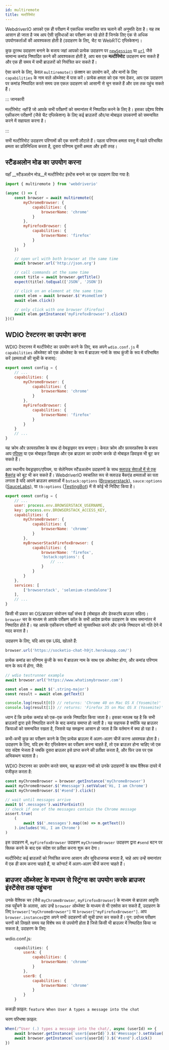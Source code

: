 ```yaml
---
id: multiremote
title: मल्टीरिमोट
---
```


WebdriverIO आपको एक ही परीक्षण में एकाधिक स्वचालित सत्र चलाने की अनुमति देता है। यह तब आसान हो जाता है जब आप ऐसी सुविधाओं का परीक्षण कर रहे होते हैं जिनके लिए एक से अधिक उपयोगकर्ताओं की आवश्यकता होती है (उदाहरण के लिए, चैट या WebRTC एप्लिकेशन)।

कुछ दूरस्थ उदाहरण बनाने के बजाय जहां आपको प्रत्येक उदाहरण पर [`newSession`](/docs/api/webdriver#newsession) या [`url`](/docs/api/browser/url) जैसे सामान्य कमांड निष्पादित करने की आवश्यकता होती है, आप बस एक **मल्टीरिमोट** उदाहरण बना सकते हैं और एक ही समय में सभी ब्राउज़रों को नियंत्रित कर सकते हैं।

ऐसा करने के लिए, केवल `multiremote()` फ़ंक्शन का उपयोग करें, और मानों के लिए `capabilities` के नाम वाले ऑब्जेक्ट में पास करें। प्रत्येक क्षमता को एक नाम देकर, आप एक उदाहरण पर कमांड निष्पादित करते समय उस एकल उदाहरण को आसानी से चुन सकते हैं और उस तक पहुंच सकते हैं।

::: जानकारी

मल्टीरेमोट _नहीं_ है जो आपके सभी परीक्षणों को समानांतर में निष्पादित करने के लिए है। इसका उद्देश्य विशेष एकीकरण परीक्षणों (जैसे चैट एप्लिकेशन) के लिए कई ब्राउज़रों और/या मोबाइल उपकरणों को समन्वयित करने में सहायता करना है।

:::

सभी मल्टीरिमोट उदाहरण परिणामों की एक सरणी लौटाते हैं। पहला परिणाम क्षमता वस्तु में पहले परिभाषित क्षमता का प्रतिनिधित्व करता है, दूसरा परिणाम दूसरी क्षमता और इसी तरह।

## स्टैंडअलोन मोड का उपयोग करना

यहाँ __स्टैंडअलोन मोड__में मल्टीरिमोट इंस्टेंस बनाने का एक उदाहरण दिया गया है:

```js
import { multiremote } from 'webdriverio'

(async () => {
    const browser = await multiremote({
        myChromeBrowser: {
            capabilities: {
                browserName: 'chrome'
            }
        },
        myFirefoxBrowser: {
            capabilities: {
                browserName: 'firefox'
            }
        }
    })

    // open url with both browser at the same time
    await browser.url('http://json.org')

    // call commands at the same time
    const title = await browser.getTitle()
    expect(title).toEqual(['JSON', 'JSON'])

    // click on an element at the same time
    const elem = await browser.$('#someElem')
    await elem.click()

    // only click with one browser (Firefox)
    await elem.getInstance('myFirefoxBrowser').click()
})()
```

## WDIO टेस्टरनर का उपयोग करना

WDIO टेस्टरनर में मल्टीरेमोट का उपयोग करने के लिए, बस अपने `wdio.conf.js` में `capabilities` ऑब्जेक्ट को एक ऑब्जेक्ट के रूप में ब्राउज़र नामों के साथ कुंजी के रूप में परिभाषित करें (क्षमताओं की सूची के बजाय):

```js
export const config = {
    // ...
    capabilities: {
        myChromeBrowser: {
            capabilities: {
                browserName: 'chrome'
            }
        },
        myFirefoxBrowser: {
            capabilities: {
                browserName: 'firefox'
            }
        }
    }
    // ...
}
```

यह क्रोम और फ़ायरफ़ॉक्स के साथ दो वेबड्राइवर सत्र बनाएगा। केवल क्रोम और फ़ायरफ़ॉक्स के बजाय आप [एपियम](http://appium.io) या एक मोबाइल डिवाइस और एक ब्राउज़र का उपयोग करके दो मोबाइल डिवाइस भी बूट कर सकते हैं।

आप स्थानीय वेबड्राइवर/एपियम, या सेलेनियम स्टैंडअलोन उदाहरणों के साथ [क्लाउड सेवाओं में से एक बैकएंड](https://webdriver.io/docs/cloudservices.html) को बूट भी कर सकते हैं। WebdriverIO स्वचालित रूप से क्लाउड बैकएंड क्षमताओं का पता लगाता है यदि आपने ब्राउज़र क्षमताओं में `bstack:options` ([Browserstack](https://webdriver.io/docs/browserstack-service.html)), `sauce:options` ([SauceLabs](https://webdriver.io/docs/sauce-service.html)), या `tb:options` ([TestingBot](https://webdriver.io/docs/testingbot-service.html)) में से कोई भी निर्दिष्ट किया है।

```js
export const config = {
    // ...
    user: process.env.BROWSERSTACK_USERNAME,
    key: process.env.BROWSERSTACK_ACCESS_KEY,
    capabilities: {
        myChromeBrowser: {
            capabilities: {
                browserName: 'chrome'
            }
        },
        myBrowserStackFirefoxBrowser: {
            capabilities: {
                browserName: 'firefox',
                'bstack:options': {
                    // ...
                }
            }
        }
    },
    services: [
        ['browserstack', 'selenium-standalone']
    ],
    // ...
}
```

किसी भी प्रकार का OS/ब्राउज़र संयोजन यहाँ संभव है (मोबाइल और डेस्कटॉप ब्राउज़र सहित)। `browser` चर के माध्यम से आपके परीक्षण कॉल के सभी आदेश प्रत्येक उदाहरण के साथ समानांतर में निष्पादित होते हैं। यह आपके एकीकरण परीक्षणों को सुव्यवस्थित करने और उनके निष्पादन को गति देने में मदद करता है।

उदाहरण के लिए, यदि आप एक URL खोलते हैं:

```js
browser.url('https://socketio-chat-h9jt.herokuapp.com/')
```

प्रत्येक कमांड का परिणाम कुंजी के रूप में ब्राउज़र नाम के साथ एक ऑब्जेक्ट होगा, और कमांड परिणाम मान के रूप में होगा, जैसे:

```js
// wdio testrunner example
await browser.url('https://www.whatismybrowser.com')

const elem = await $('.string-major')
const result = await elem.getText()

console.log(result[0]) // returns: 'Chrome 40 on Mac OS X (Yosemite)'
console.log(result[1]) // returns: 'Firefox 35 on Mac OS X (Yosemite)'
```

ध्यान दें कि प्रत्येक कमांड को एक-एक करके निष्पादित किया जाता है। इसका मतलब यह है कि सभी ब्राउज़रों द्वारा इसे निष्पादित करने के बाद कमांड समाप्त हो जाती है। यह सहायक है क्योंकि यह ब्राउज़र क्रियाओं को समन्वयित रखता है, जिससे यह समझना आसान हो जाता है कि वर्तमान में क्या हो रहा है।

कभी-कभी कुछ का परीक्षण करने के लिए प्रत्येक ब्राउज़र में अलग-अलग चीजें करना आवश्यक होता है। उदाहरण के लिए, यदि हम चैट एप्लिकेशन का परीक्षण करना चाहते हैं, तो एक ब्राउज़र होना चाहिए जो एक पाठ संदेश भेजता है जबकि दूसरा ब्राउज़र इसे प्राप्त करने की प्रतीक्षा करता है, और फिर उस पर एक अभिकथन चलाता है।

WDIO टेस्टरनर का उपयोग करते समय, यह ब्राउज़र नामों को उनके उदाहरणों के साथ वैश्विक दायरे में पंजीकृत करता है:

```js
const myChromeBrowser = browser.getInstance('myChromeBrowser')
await myChromeBrowser.$('#message').setValue('Hi, I am Chrome')
await myChromeBrowser.$('#send').click()

// wait until messages arrive
await $('.messages').waitForExist()
// check if one of the messages contain the Chrome message
assert.true(
    (
        await $$('.messages').map((m) => m.getText())
    ).includes('Hi, I am Chrome')
)
```

इस उदाहरण में, `myFirefoxBrowser` उदाहरण `myChromeBrowser` उदाहरण द्वारा `#send` बटन पर क्लिक करने के बाद एक संदेश पर प्रतीक्षा करना शुरू कर देगा।

मल्टीरिमोट कई ब्राउज़रों को नियंत्रित करना आसान और सुविधाजनक बनाता है, चाहे आप उन्हें समानांतर में एक ही काम करना चाहते हैं, या कॉन्सर्ट में अलग-अलग चीजें करना चाहते हैं।

## ब्राउजर ऑब्जेक्ट के माध्यम से स्ट्रिंग्स का उपयोग करके ब्राउजर इंस्टेंसेस तक पहुंचना
उनके वैश्विक चर (जैसे `myChromeBrowser`, `myFirefoxBrowser`) के माध्यम से ब्राउज़र आवृत्ति तक पहुँचने के अलावा, आप उन्हें `browser` ऑब्जेक्ट के माध्यम से भी एक्सेस कर सकते हैं, उदाहरण के लिए `browser["myChromeBrowser"]` या `browser["myFirefoxBrowser"]`. आप `browser.instances`द्वारा अपने सभी उदाहरणों की सूची प्राप्त कर सकते हैं। पुन: प्रयोज्य परीक्षण चरणों को लिखते समय यह विशेष रूप से उपयोगी होता है जिसे किसी भी ब्राउज़र में निष्पादित किया जा सकता है, उदाहरण के लिए:

wdio.conf.js:
```js
    capabilities: {
        userA: {
            capabilities: {
                browserName: 'chrome'
            }
        },
        userB: {
            capabilities: {
                browserName: 'chrome'
            }
        }
    }
```

ककड़ी फ़ाइल:
    ```feature
    When User A types a message into the chat
    ```

चरण परिभाषा फ़ाइल:
```js
When(/^User (.) types a message into the chat/, async (userId) => {
    await browser.getInstance(`user${userId}`).$('#message').setValue('Hi, I am Chrome')
    await browser.getInstance(`user${userId}`).$('#send').click()
})
```
